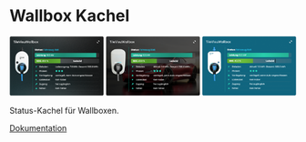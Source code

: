 # Wallbox Kachel

![Wallbox Kachel](https://github.com/da8ter/images/blob/main/wallbox.png)

Status-Kachel für Wallboxen. 

[Dokumentation](https://github.com/da8ter/TileVisu-Geraete-Status-Kachel/blob/8174ec61aae0b2103119746516d29b2dab33be98/WashingMachineDryer/README.md)
